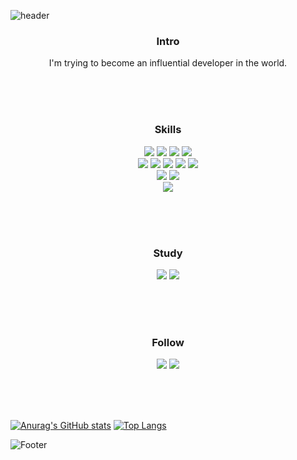 ![header](https://capsule-render.vercel.app/api?type=wave&color=auto&height=300&section=header&text=Hello.%20I'm%YeBeen&fontSize=40)
 <h3 align="center">Intro</h3>
 <p align="center">
  I'm trying to become an influential developer in the world.
 </p>
 <br><br><br>
 
 <h3 align="center">Skills</h3>
 <p align="center">
 <img src="https://img.shields.io/badge/C-A8B9CC?style=flat&logo=C&logoColor=white"/>
 <img src="https://img.shields.io/badge/Python-3776AB?style=flat&logo=Python&logoColor=white"/>
 <img src="https://img.shields.io/badge/pandas-150458?style=flat&logo=pandas&logoColor=white"/>
 <img src="https://img.shields.io/badge/Folium-77B829?style=flat&logo=Folium&logoColor=white"/>
 <br>
 <img src="https://img.shields.io/badge/HTML5-1572B6?style=flat&logo=HTML5&logoColor=white"/>
 <img src="https://img.shields.io/badge/CSS3-E34F26?style=flat&logo=CSS3&logoColor=white"/>
 <img src="https://img.shields.io/badge/JavaScript-F7DF1E?style=flat&logo=JavaScript&logoColor=white"/>
 <img src="https://img.shields.io/badge/Vue.js-4FC08D?style=flat&logo=Vue.js&logoColor=white"/>
 <img src="https://img.shields.io/badge/Vuetify-1867C0?style=flat&logo=Vuetify&logoColor=white"/>
 <br>
 <img src="https://img.shields.io/badge/Oracle-F80000?style=flat&logo=Oracle&logoColor=white"/>
 <img src="https://img.shields.io/badge/MySQL-4479A1?style=flat&logo=MySQL&logoColor=white"/>
 <br>
 <img src="https://img.shields.io/badge/Arduino-00979D?style=flat&logo=Arduino&logoColor=white"/> 
 </p>
 <br><br><br>
 
 <h3 align="center">Study</h3>
 <p align="center">
 <img src="https://img.shields.io/badge/React-61DAFB?style=flat&logo=React&logoColor=white"/>
 <img src="https://img.shields.io/badge/Spring-6DB33F?style=flat&logo=Spring&logoColor=white"/>
 </p>
 <br><br><br>
 
 <h3 align="center">Follow</h3>
 <p align="center">
 <img src="https://img.shields.io/badge/Instagram-E4405F?style=flat&logo=Instagram&logoColor=white"/>
  <img src="https://img.shields.io/badge/Velog-20C997?style=flat&logo=Velog&logoColor=white"/>
 </p>
 <br><br><br>

 
  [![Anurag's GitHub stats](https://github-readme-stats.vercel.app/api?username=leeyebeen-dev)](https://github.com/leeyebeen-dev/github-readme-stats)
  [![Top Langs](https://github-readme-stats.vercel.app/api/top-langs/?username=leeyebeen-dev&layout=compact)](https://github.com/leeyebeen-dev/github-readme-stats)
  


![Footer](https://capsule-render.vercel.app/api?type=waving&color=auto&height=200&section=footer)
